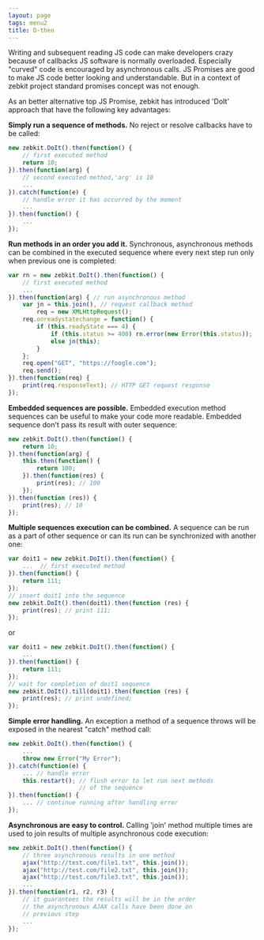 ```yaml
---
layout: page
tags: menu2
title: D-then 
---
```



Writing and subsequent reading JS code can make developers crazy because of callbacks JS software is normally overloaded. Especially "curved" code is encouraged by asynchronous calls. JS Promises are good to make JS code better looking and understandable. But in a context of zebkit project standard promises concept was not enough. 

As an better alternative top JS Promise, zebkit has introduced 'DoIt' approach that have the following key advantages:   

**Simply run a sequence of methods.** No reject or resolve callbacks have to be called:

```js
new zebkit.DoIt().then(function() {
    // first executed method
    return 10;
}).then(function(arg) {
    // second executed method,'arg' is 10
    ...
}).catch(function(e) {
    // handle error it has occurred by the moment
    ...
}).then(function() {
    ...
});
```


**Run methods in an order you add it.** Synchronous, asynchronous methods can be combined in the executed sequence where every next step run only when previous one is completed:  

```js
var rn = new zebkit.DoIt().then(function() {
    // first executed method
    ...
}).then(function(arg) { // run asynchronous method
    var jn = this.join(), // request callback method 
        req = new XMLHttpRequest();
    req.onreadystatechange = function() {
        if (this.readyState === 4) {
            if (this.status >= 400) rn.error(new Error(this.status));
            else jn(this);
        }
    };
    req.open("GET", "https://foogle.com");
    req.send();
}).then(function(req) {
    print(req.responseText); // HTTP GET request response  
});
```


**Embedded sequences are possible.** Embedded execution method sequences can be useful to make your code more readable. Embedded sequence don't pass its result with outer sequence: 

```js
new zebkit.DoIt().then(function() {
    return 10; 
}).then(function(arg) {
    this.then(function() {
        return 100;
    }).then(function(res) {
        print(res); // 100 
    }); 
}).then(function (res)) {
    print(res); // 10
});    
```


**Multiple sequences execution can be combined.** A sequence can be run as a part of other sequence or can its run can be synchronized with another one:

```js
var doit1 = new zebkit.DoIt().then(function() {
    ...  // first executed method
}).then(function() {
    return 111;
});
// insert doit1 into the sequence 
new zebkit.DoIt().then(doit1).then(function (res) {
    print(res); // print 111;
});
```

or

```js
var doit1 = new zebkit.DoIt().then(function() {
    ...
}).then(function() {
    return 111;
});
// wait for completion of doit1 sequence
new zebkit.DoIt().till(doit1).then(function (res) {
    print(res); // print undefined;
});
```


**Simple error handling.** An exception a method of a sequence throws will be exposed in the nearest "catch" method call:

```js
new zebkit.DoIt().then(function() {
    ...
    throw new Error("My Error");
}).catch(function(e) {
    ... // handle error
    this.restart(); // flush error to let run next methods
                    // of the sequence
}).then(function() {
    ... // continue running after handling error 
});
```

**Asynchronous are easy to control.** Calling 'join' method multiple times are used to join results of multiple asynchronous code execution:

```js
new zebkit.DoIt().then(function() {
    // three asynchronous results in one method
    ajax("http://test.com/file1.txt", this.join()); 
    ajax("http://test.com/file2.txt", this.join()); 
    ajax("http://test.com/file3.txt", this.join()); 
    ...
}).then(function(r1, r2, r3) {
    // it guarantees the results will be in the order 
    // the asynchronous AJAX calls have been done on 
    // previous step
    ...  
});
```


